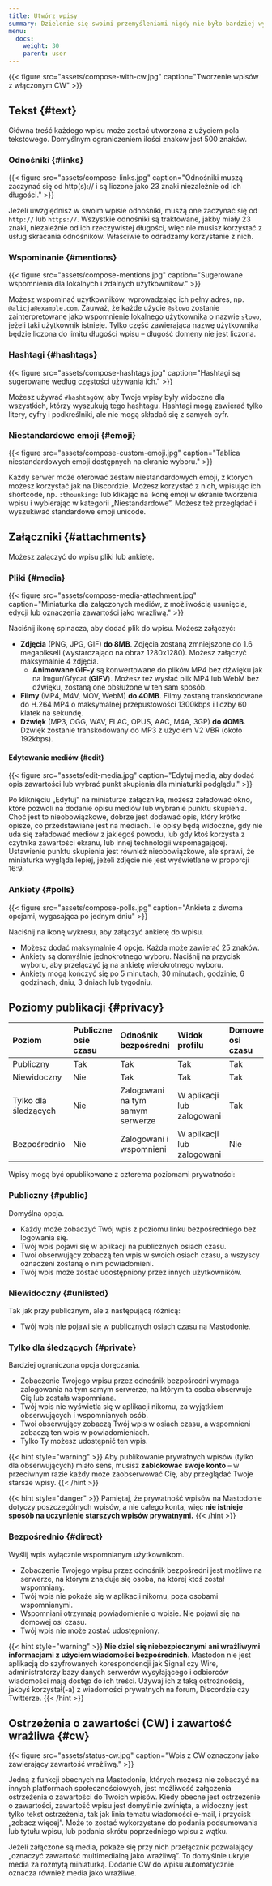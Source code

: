 ```yaml
---
title: Utwórz wpisy
summary: Dzielenie się swoimi przemyśleniami nigdy nie było bardziej wygodne.
menu:
  docs:
    weight: 30
    parent: user
---
```


{{< figure src="assets/compose-with-cw.jpg" caption="Tworzenie wpisów z włączonym CW" >}}

## Tekst {#text}

Główna treść każdego wpisu może zostać utworzona z użyciem pola tekstowego. Domyślnym ograniczeniem ilości znaków jest 500 znaków.

### Odnośniki {#links}

{{< figure src="assets/compose-links.jpg" caption="Odnośniki muszą zaczynać się od http(s):// i są liczone jako 23 znaki niezależnie od ich długości." >}}

Jeżeli uwzględnisz w swoim wpisie odnośniki, muszą one zaczynać się od `http://` lub `https://`. Wszystkie odnośniki są traktowane, jakby miały 23 znaki, niezależnie od ich rzeczywistej długości, więc nie musisz korzystać z usług skracania odnośników. Właściwie to odradzamy korzystanie z nich.

### Wspominanie {#mentions}

{{< figure src="assets/compose-mentions.jpg" caption="Sugerowane wspomnienia dla lokalnych i zdalnych użytkowników." >}}

Możesz wspominać użytkowników, wprowadzając ich pełny adres, np. `@alicja@example.com`. Zauważ, że każde użycie `@słowo` zostanie zainterpretowane jako wspomnienie lokalnego użytkownika o nazwie `słowo`, jeżeli taki użytkownik istnieje. Tylko część zawierająca nazwę użytkownika będzie liczona do limitu długości wpisu – długość domeny nie jest liczona.

### Hashtagi {#hashtags}

{{< figure src="assets/compose-hashtags.jpg" caption="Hashtagi są sugerowane według częstości używania ich." >}}

Możesz używać `#hashtag`ów, aby Twoje wpisy były widoczne dla wszystkich, którzy wyszukują tego hashtagu. Hashtagi mogą zawierać tylko litery, cyfry i podkreślniki, ale nie mogą składać się z samych cyfr.

### Niestandardowe emoji {#emoji}

{{< figure src="assets/compose-custom-emoji.jpg" caption="Tablica niestandardowych emoji dostępnych na ekranie wyboru." >}}

Każdy serwer może oferować zestaw niestandardowych emoji, z których możesz korzystać jak na Discordzie. Możesz korzystać z nich, wpisując ich shortcode, np. `:thounking:` lub klikając na ikonę emoji w ekranie tworzenia wpisu i wybierając w kategorii „Niestandardowe”. Możesz też przeglądać i wyszukiwać standardowe emoji unicode.

## Załączniki {#attachments}

Możesz załączyć do wpisu pliki lub ankietę.

### Pliki {#media}

{{< figure src="assets/compose-media-attachment.jpg" caption="Miniaturka dla załączonych mediów, z możliwością usunięcia, edycji lub oznaczenia zawartości jako wrażliwą." >}}

Naciśnij ikonę spinacza, aby dodać plik do wpisu. Możesz załączyć:

* **Zdjęcia** (PNG, JPG, GIF) **do 8MB**. Zdjęcia zostaną zmniejszone do 1.6 megapikseli (wystarczająco na obraz 1280x1280). Możesz załączyć maksymalnie 4 zdjęcia.
  * **Animowane GIF-y** są konwertowane do plików MP4 bez dźwięku jak na Imgur/Gfycat (**GIFV**). Możesz też wysłać plik MP4 lub WebM bez dźwięku, zostaną one obsłużone w ten sam sposób.
* **Filmy** (MP4, M4V, MOV, WebM) **do 40MB**. Filmy zostaną transkodowane do H.264 MP4 o maksymalnej przepustowości 1300kbps i liczby 60 klatek na sekundę.
* **Dźwięk** (MP3, OGG, WAV, FLAC, OPUS, AAC, M4A, 3GP) **do 40MB**. Dźwięk zostanie transkodowany do MP3 z użyciem V2 VBR (około 192kbps).

#### Edytowanie mediów {#edit}

{{< figure src="assets/edit-media.jpg" caption="Edytuj media, aby dodać opis zawartości lub wybrać punkt skupienia dla miniaturki podglądu." >}}

Po kliknięciu „Edytuj” na miniaturze załącznika, możesz załadować okno, które pozwoli na dodanie opisu mediów lub wybranie punktu skupienia. Choć jest to nieobowiązkowe, dobrze jest dodawać opis, który krótko opisze, co przedstawiane jest na mediach. Te opisy będą widoczne, gdy nie uda się załadować mediów z jakiegoś powodu, lub gdy ktoś korzysta z czytnika zawartości ekranu, lub innej technologii wspomagającej. Ustawienie punktu skupienia jest również nieobowiązkowe, ale sprawi, że miniaturka wygląda lepiej, jeżeli zdjęcie nie jest wyświetlane w proporcji 16:9.

### Ankiety {#polls}

{{< figure src="assets/compose-polls.jpg" caption="Ankieta z dwoma opcjami, wygasająca po jednym dniu" >}}

Naciśnij na ikonę wykresu, aby załączyć ankietę do wpisu.

* Możesz dodać maksymalnie 4 opcje. Każda może zawierać 25 znaków.
* Ankiety są domyślnie jednokrotnego wyboru. Naciśnij na przycisk wyboru, aby przełączyć ją na ankietę wielokrotnego wyboru.
* Ankiety mogą kończyć się po 5 minutach, 30 minutach, godzinie, 6 godzinach, dniu, 3 dniach lub tygodniu.

## Poziomy publikacji {#privacy}

| Poziom | Publiczne osie czasu | Odnośnik bezpośredni | Widok profilu | Domowe osi czasu |
| :--- | :--- | :--- | :--- | :--- |
| Publiczny | Tak | Tak | Tak | Tak |
| Niewidoczny | Nie | Tak | Tak | Tak |
| Tylko dla śledzących | Nie | Zalogowani na tym samym serwerze | W aplikacji lub zalogowani | Tak |
| Bezpośrednio | Nie | Zalogowani i wspomnieni | W aplikacji lub zalogowani | Nie |

Wpisy mogą być opublikowane z czterema poziomami prywatności:

### Publiczny {#public}

Domyślna opcja.

* Każdy może zobaczyć Twój wpis z poziomu linku bezpośredniego bez logowania się.
* Twój wpis pojawi się w aplikacji na publicznych osiach czasu.
* Twoi obserwujący zobaczą ten wpis w swoich osiach czasu, a wszyscy oznaczeni zostaną o nim powiadomieni.
* Twój wpis może zostać udostępniony przez innych użytkowników.

### Niewidoczny {#unlisted}

Tak jak przy publicznym, ale z następującą różnicą:

* Twój wpis nie pojawi się w publicznych osiach czasu na Mastodonie.

### Tylko dla śledzących {#private}

Bardziej ograniczona opcja doręczania.

* Zobaczenie Twojego wpisu przez odnośnik bezpośredni wymaga zalogowania na tym samym serwerze, na którym ta osoba obserwuje Cię lub została wspomniana.
* Twój wpis nie wyświetla się w aplikacji nikomu, za wyjątkiem obserwujących i wspomnianych osób.
* Twoi obserwujący zobaczą Twój wpis w osiach czasu, a wspomnieni zobaczą ten wpis w powiadomieniach.
* Tylko Ty możesz udostępnić ten wpis.

{{< hint style="warning" >}}
Aby publikowanie prywatnych wpisów (tylko dla obserwujących) miało sens, musisz **zablokować swoje konto** – w przeciwnym razie każdy może zaobserwować Cię, aby przeglądać Twoje starsze wpisy.
{{< /hint >}}

{{< hint style="danger" >}}
Pamiętaj, że prywatność wpisów na Mastodonie dotyczy poszczególnych wpisów, a nie całego konta, więc **nie istnieje sposób na uczynienie starszych wpisów prywatnymi.**
{{< /hint >}}

### Bezpośrednio {#direct}

Wyślij wpis wyłącznie wspomnianym użytkownikom.

* Zobaczenie Twojego wpisu przez odnośnik bezpośredni jest możliwe na serwerze, na którym znajduje się osoba, na której ktoś został wspomniany.
* Twój wpis nie pokaże się w aplikacji nikomu, poza osobami wspomnianymi.
* Wspomniani otrzymają powiadomienie o wpisie. Nie pojawi się na domowej osi czasu.
* Twój wpis nie może zostać udostępniony.

{{< hint style="warning" >}}
**Nie dziel się niebezpiecznymi ani wrażliwymi informacjami z użyciem wiadomości bezpośrednich**. Mastodon nie jest aplikacją do szyfrowanych korespondencji jak Signal czy Wire, administratorzy bazy danych serwerów wysyłającego i odbiorców wiadomości mają dostęp do ich treści. Używaj ich z taką ostrożnością, jakbyś korzystał(-a) z wiadomości prywatnych na forum, Discordzie czy Twitterze.
{{< /hint >}}

## Ostrzeżenia o zawartości (CW) i zawartość wrażliwa {#cw}

{{< figure src="assets/status-cw.jpg" caption="Wpis z CW oznaczony jako zawierający zawartość wrażliwą." >}}

Jedną z funkcji obecnych na Mastodonie, których możesz nie zobaczyć na innych platformach społecznościowych, jest możliwość załączenia ostrzeżenia o zawartości do Twoich wpisów. Kiedy obecne jest ostrzeżenie o zawartości, zawartość wpisu jest domyślnie zwinięta, a widoczny jest tylko tekst ostrzeżenia, tak jak linia tematu wiadomości e-mail, i przycisk „zobacz więcej”. Może to zostać wykorzystane do podania podsumowania lub tytułu wpisu, lub podania skrótu poprzedniego wpisu z wątku.

Jeżeli załączone są media, pokaże się przy nich przełącznik pozwalający „oznaczyć zawartość multimedialną jako wrażliwą”. To domyślnie ukryje media za rozmytą miniaturką. Dodanie CW do wpisu automatycznie oznacza również media jako wrażliwe.
